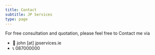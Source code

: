 ```yaml
---
title: Contact
subtitle: JP Services
type: page
---
```


For free consultation and quotation, please feel free to Contact me via

- 📧 john [at] jpservices.ie
- 📞 087000000